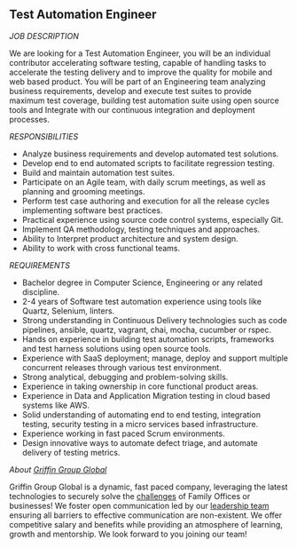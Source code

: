 ## Test Automation Engineer

*JOB DESCRIPTION*

We are looking for a Test Automation Engineer, you will be an individual contributor accelerating software testing, capable of handling tasks to accelerate the testing delivery and to improve the quality for mobile and web based product. You will be part of an Engineering team analyzing business requirements, develop and execute test suites to provide maximum test coverage, building test automation suite using open source tools and Integrate with our continuous integration and deployment processes.

*RESPONSIBILITIES*

* Analyze business requirements and develop automated test solutions.
* Develop end to end automated scripts to facilitate regression testing.
* Build and maintain automation test suites.
* Participate on an Agile team, with daily scrum meetings, as well as planning and grooming meetings.
* Perform test case authoring and execution for all the release cycles implementing software best practices.
* Practical experience using source code control systems, especially Git.
* Implement QA methodology, testing techniques and approaches.
* Ability to Interpret product architecture and system design.
* Ability to work with cross functional teams.

*REQUIREMENTS*

* Bachelor degree in Computer Science, Engineering or any related discipline.
* 2-4 years of Software test automation experience using tools like Quartz, Selenium, linters.
* Strong understanding in Continuous Delivery technologies such as code pipelines, ansible, quartz, vagrant, chai, mocha, cucumber or rspec.
* Hands on experience in building test automation scripts, frameworks and test harness solutions using open source tools.
* Experience with SaaS deployment; manage, deploy and support multiple concurrent releases through various test environment.
* Strong analytical, debugging and problem-solving skills.
* Experience in taking ownership in core functional product areas.
* Experience in Data and Application Migration testing in cloud based systems like AWS.
* Solid understanding of automating end to end testing, integration testing, security testing in a micro services based infrastructure.
* Experience working in fast paced Scrum environments.
* Design innovative ways to automate defect triage, and automate delivery of testing metrics.

*About [Griffin Group Global][1]*

Griffin Group Global is a dynamic, fast paced company, leveraging the latest technologies to securely solve the [challenges][2] of Family Offices or businesses! We foster open communication led by our [leadership team][3] ensuring all barriers to effective communication are non-existent. We offer competitive salary and benefits while providing an atmosphere of learning, growth and mentorship. We look forward to you joining our team!


[1]: https://www.griffingroupgloabl.com
[2]: https://www.griffingroupglobal.com/gravity/#gravity-micro-services
[3]: https://www.griffingroupglobal.com/#meet-our-team
